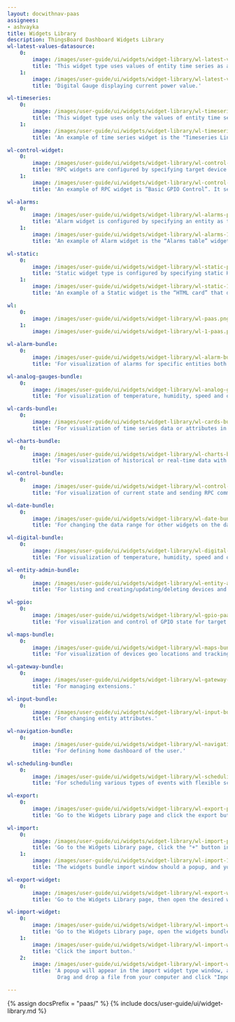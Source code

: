 ```yaml
---
layout: docwithnav-paas
assignees:
- ashvayka
title: Widgets Library
description: ThingsBoard Dashboard Widgets Library
wl-latest-values-datasource:
    0:
        image: /images/user-guide/ui/widgets/widget-library/wl-latest-values-datasource-paas.png
        title: 'This widget type uses values of entity time series as a data source.'
    1:
        image: /images/user-guide/ui/widgets/widget-library/wl-latest-values-datasource-1-paas.png
        title: 'Digital Gauge displaying current power value.'

wl-timeseries:
    0:
        image: /images/user-guide/ui/widgets/widget-library/wl-timeseries-paas.png
        title: 'This widget type uses only the values of entity time series as a data source.'
    1:
        image: /images/user-guide/ui/widgets/widget-library/wl-timeseries-1-paas.png
        title: 'An example of time series widget is the "Timeseries Line Chart". It displays amperage values of devices in real-time.'

wl-control-widget:
    0:
        image: /images/user-guide/ui/widgets/widget-library/wl-control-widget-paas.png
        title: 'RPC widgets are configured by specifying target device as target endpoint for RPC commands.'
    1:
        image: /images/user-guide/ui/widgets/widget-library/wl-control-widget-1-paas.png
        title: 'An example of RPC widget is “Basic GPIO Control”. It sends GPIO switch commands and detects current GPIOs switch status.'

wl-alarms:
    0:
        image: /images/user-guide/ui/widgets/widget-library/wl-alarms-paas.png
        title: 'Alarm widget is configured by specifying an entity as the alarm source, and the corresponding alarm fields.'
    1:
        image: /images/user-guide/ui/widgets/widget-library/wl-alarms-1-paas.png
        title: 'An example of Alarm widget is the “Alarms table” widget that displays the latest alarm for the device in real-time.'

wl-static:
    0:
        image: /images/user-guide/ui/widgets/widget-library/wl-static-paas.png
        title: 'Static widget type is configured by specifying static HTML content and optionally CSS styles.'
    1:
        image: /images/user-guide/ui/widgets/widget-library/wl-static-1-paas.png
        title: 'An example of a Static widget is the “HTML card” that displays the specified HTML content.'

wl:
    0:
        image: /images/user-guide/ui/widgets/widget-library/wl-paas.png
    1:
        image: /images/user-guide/ui/widgets/widget-library/wl-1-paas.png

wl-alarm-bundle:
    0:
        image: /images/user-guide/ui/widgets/widget-library/wl-alarm-bundle-paas.png
        title: 'For visualization of alarms for specific entities both in real-time and history mode.'

wl-analog-gauges-bundle:
    0:
        image: /images/user-guide/ui/widgets/widget-library/wl-analog-gauges-bundle-paas.png
        title: 'For visualization of temperature, humidity, speed and other integer or float values.'

wl-cards-bundle:
    0:
        image: /images/user-guide/ui/widgets/widget-library/wl-cards-bundle-paas.png
        title: 'For visualization of time series data or attributes in a table or card widgets.'

wl-charts-bundle:
    0:
        image: /images/user-guide/ui/widgets/widget-library/wl-charts-bundle-paas.png
        title: 'For visualization of historical or real-time data with a time window.'

wl-control-bundle:
    0:
        image: /images/user-guide/ui/widgets/widget-library/wl-control-bundle-paas.png
        title: 'For visualization of current state and sending RPC commands to target devices.'

wl-date-bundle:
    0:
        image: /images/user-guide/ui/widgets/widget-library/wl-date-bundle-paas.png
        title: 'For changing the data range for other widgets on the dashboard.'

wl-digital-bundle:
    0:
        image: /images/user-guide/ui/widgets/widget-library/wl-digital-bundle-paas.png
        title: 'For visualization of temperature, humidity, speed and other integer or float values.'

wl-entity-admin-bundle:
    0:
        image: /images/user-guide/ui/widgets/widget-library/wl-entity-admin-bundle-paas.png
        title: 'For listing and creating/updating/deleting devices and assets.'

wl-gpio:
    0:
        image: /images/user-guide/ui/widgets/widget-library/wl-gpio-paas.png
        title: 'For visualization and control of GPIO state for target devices.'

wl-maps-bundle:
    0:
        image: /images/user-guide/ui/widgets/widget-library/wl-maps-bundle-paas.png
        title: 'For visualization of devices geo locations and tracking devices routes both in real-time and history mode.'

wl-gateway-bundle:
    0:
        image: /images/user-guide/ui/widgets/widget-library/wl-gateway-bundle-paas.png
        title: 'For managing extensions.'

wl-input-bundle:
    0:
        image: /images/user-guide/ui/widgets/widget-library/wl-input-bundle-paas.png
        title: 'For changing entity attributes.'

wl-navigation-bundle:
    0:
        image: /images/user-guide/ui/widgets/widget-library/wl-navigation-bundle-paas.png
        title: 'For defining home dashboard of the user.'

wl-scheduling-bundle:
    0:
        image: /images/user-guide/ui/widgets/widget-library/wl-scheduling-bundle-paas.png
        title: 'For scheduling various types of events with flexible schedule configuration.'

wl-export:
    0:
        image: /images/user-guide/ui/widgets/widget-library/wl-export-paas.png
        title: 'Go to the Widgets Library page and click the export button on the specific widgets bundle row.'

wl-import:
    0:
        image: /images/user-guide/ui/widgets/widget-library/wl-import-paas.png
        title: 'Go to the Widgets Library page, click the "+" button in the upper right corner of the "Widgets Bundles" page. Select "Import widgets bundle" from the drop-down menu.'
    1:
        image: /images/user-guide/ui/widgets/widget-library/wl-import-1-paas.png
        title: 'The widgets bundle import window should a popup, and you will be prompted to upload the JSON file. Drag and drop a file from your computer, and click "Import" to add a widget bundle to the library.'

wl-export-widget:
    0:
        image: /images/user-guide/ui/widgets/widget-library/wl-export-widget-paas.png
        title: 'Go to the Widgets Library page, then open the desired widgets bundle and click the export button on the particular widget type card.'

wl-import-widget:
    0:
        image: /images/user-guide/ui/widgets/widget-library/wl-import-widget-paas.png
        title: 'Go to the Widgets Library page, open the widgets bundle and click the "+" button in the lower right corner of the screen.'
    1:
        image: /images/user-guide/ui/widgets/widget-library/wl-import-widget-1-paas.png
        title: 'Click the import button.'
    2:
        image: /images/user-guide/ui/widgets/widget-library/wl-import-widget-2-paas.png
        title: 'A popup will appear in the import widget type window, and you will be prompted to load the JSON file.
                Drag and drop a file from your computer and click "Import" to add a widget type to the bundle.'

---
```


{% assign docsPrefix = "paas/" %}
{% include docs/user-guide/ui/widget-library.md %}
